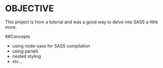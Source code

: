 # OBJECTIVE
This project is from a tutorial and was a good way to delve into SASS a little more.

##Concepts
- using node-sass for SASS compilation
- using parials
- nested styling
- etc...